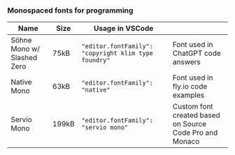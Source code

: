 ### Monospaced fonts for programming


| Name | Size | Usage in VSCode |   |
| ---- | ---- | --------------- | - |
| Söhne Mono w/ Slashed Zero | 75kB | ```"editor.fontFamily": "copyright klim type foundry"``` | Font used in ChatGPT code answers |
| Native Mono | 63kB | ```"editor.fontFamily": "native"``` | Font used in fly.io code examples |
| Servio Mono | 199kB | ```"editor.fontFamily": "servio mono"``` | Custom font created based on Source Code Pro and Monaco |
